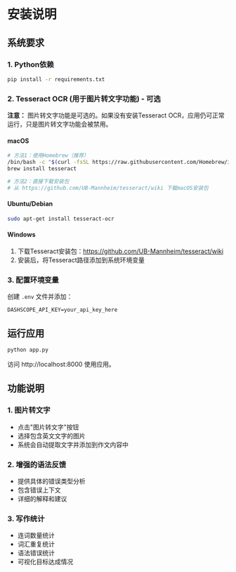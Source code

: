 # 安装说明

## 系统要求

### 1. Python依赖
```bash
pip install -r requirements.txt
```

### 2. Tesseract OCR (用于图片转文字功能) - 可选

**注意：** 图片转文字功能是可选的。如果没有安装Tesseract OCR，应用仍可正常运行，只是图片转文字功能会被禁用。

#### macOS
```bash
# 方法1：使用Homebrew（推荐）
/bin/bash -c "$(curl -fsSL https://raw.githubusercontent.com/Homebrew/install/HEAD/install.sh)"
brew install tesseract

# 方法2：直接下载安装包
# 从 https://github.com/UB-Mannheim/tesseract/wiki 下载macOS安装包
```

#### Ubuntu/Debian
```bash
sudo apt-get install tesseract-ocr
```

#### Windows
1. 下载Tesseract安装包：https://github.com/UB-Mannheim/tesseract/wiki
2. 安装后，将Tesseract路径添加到系统环境变量

### 3. 配置环境变量
创建 `.env` 文件并添加：
```
DASHSCOPE_API_KEY=your_api_key_here
```

## 运行应用
```bash
python app.py
```

访问 http://localhost:8000 使用应用。

## 功能说明

### 1. 图片转文字
- 点击"图片转文字"按钮
- 选择包含英文文字的图片
- 系统会自动提取文字并添加到作文内容中

### 2. 增强的语法反馈
- 提供具体的错误类型分析
- 包含错误上下文
- 详细的解释和建议

### 3. 写作统计
- 连词数量统计
- 词汇重复统计  
- 语法错误统计
- 可视化目标达成情况
